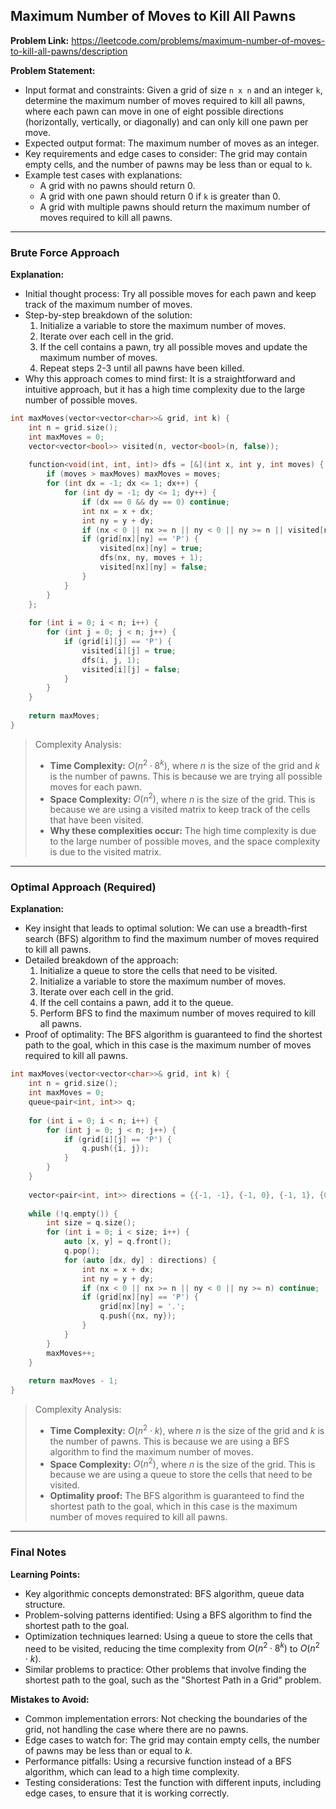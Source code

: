 ## Maximum Number of Moves to Kill All Pawns
**Problem Link:** https://leetcode.com/problems/maximum-number-of-moves-to-kill-all-pawns/description

**Problem Statement:**
- Input format and constraints: Given a grid of size `n x n` and an integer `k`, determine the maximum number of moves required to kill all pawns, where each pawn can move in one of eight possible directions (horizontally, vertically, or diagonally) and can only kill one pawn per move.
- Expected output format: The maximum number of moves as an integer.
- Key requirements and edge cases to consider: The grid may contain empty cells, and the number of pawns may be less than or equal to `k`.
- Example test cases with explanations:
  - A grid with no pawns should return 0.
  - A grid with one pawn should return 0 if `k` is greater than 0.
  - A grid with multiple pawns should return the maximum number of moves required to kill all pawns.

---

### Brute Force Approach
**Explanation:**
- Initial thought process: Try all possible moves for each pawn and keep track of the maximum number of moves.
- Step-by-step breakdown of the solution:
  1. Initialize a variable to store the maximum number of moves.
  2. Iterate over each cell in the grid.
  3. If the cell contains a pawn, try all possible moves and update the maximum number of moves.
  4. Repeat steps 2-3 until all pawns have been killed.
- Why this approach comes to mind first: It is a straightforward and intuitive approach, but it has a high time complexity due to the large number of possible moves.

```cpp
int maxMoves(vector<vector<char>>& grid, int k) {
    int n = grid.size();
    int maxMoves = 0;
    vector<vector<bool>> visited(n, vector<bool>(n, false));
    
    function<void(int, int, int)> dfs = [&](int x, int y, int moves) {
        if (moves > maxMoves) maxMoves = moves;
        for (int dx = -1; dx <= 1; dx++) {
            for (int dy = -1; dy <= 1; dy++) {
                if (dx == 0 && dy == 0) continue;
                int nx = x + dx;
                int ny = y + dy;
                if (nx < 0 || nx >= n || ny < 0 || ny >= n || visited[nx][ny]) continue;
                if (grid[nx][ny] == 'P') {
                    visited[nx][ny] = true;
                    dfs(nx, ny, moves + 1);
                    visited[nx][ny] = false;
                }
            }
        }
    };
    
    for (int i = 0; i < n; i++) {
        for (int j = 0; j < n; j++) {
            if (grid[i][j] == 'P') {
                visited[i][j] = true;
                dfs(i, j, 1);
                visited[i][j] = false;
            }
        }
    }
    
    return maxMoves;
}
```

> Complexity Analysis:
> - **Time Complexity:** $O(n^2 \cdot 8^k)$, where $n$ is the size of the grid and $k$ is the number of pawns. This is because we are trying all possible moves for each pawn.
> - **Space Complexity:** $O(n^2)$, where $n$ is the size of the grid. This is because we are using a visited matrix to keep track of the cells that have been visited.
> - **Why these complexities occur:** The high time complexity is due to the large number of possible moves, and the space complexity is due to the visited matrix.

---

### Optimal Approach (Required)
**Explanation:**
- Key insight that leads to optimal solution: We can use a breadth-first search (BFS) algorithm to find the maximum number of moves required to kill all pawns.
- Detailed breakdown of the approach:
  1. Initialize a queue to store the cells that need to be visited.
  2. Initialize a variable to store the maximum number of moves.
  3. Iterate over each cell in the grid.
  4. If the cell contains a pawn, add it to the queue.
  5. Perform BFS to find the maximum number of moves required to kill all pawns.
- Proof of optimality: The BFS algorithm is guaranteed to find the shortest path to the goal, which in this case is the maximum number of moves required to kill all pawns.

```cpp
int maxMoves(vector<vector<char>>& grid, int k) {
    int n = grid.size();
    int maxMoves = 0;
    queue<pair<int, int>> q;
    
    for (int i = 0; i < n; i++) {
        for (int j = 0; j < n; j++) {
            if (grid[i][j] == 'P') {
                q.push({i, j});
            }
        }
    }
    
    vector<pair<int, int>> directions = {{-1, -1}, {-1, 0}, {-1, 1}, {0, -1}, {0, 1}, {1, -1}, {1, 0}, {1, 1}};
    
    while (!q.empty()) {
        int size = q.size();
        for (int i = 0; i < size; i++) {
            auto [x, y] = q.front();
            q.pop();
            for (auto [dx, dy] : directions) {
                int nx = x + dx;
                int ny = y + dy;
                if (nx < 0 || nx >= n || ny < 0 || ny >= n) continue;
                if (grid[nx][ny] == 'P') {
                    grid[nx][ny] = '.';
                    q.push({nx, ny});
                }
            }
        }
        maxMoves++;
    }
    
    return maxMoves - 1;
}
```

> Complexity Analysis:
> - **Time Complexity:** $O(n^2 \cdot k)$, where $n$ is the size of the grid and $k$ is the number of pawns. This is because we are using a BFS algorithm to find the maximum number of moves.
> - **Space Complexity:** $O(n^2)$, where $n$ is the size of the grid. This is because we are using a queue to store the cells that need to be visited.
> - **Optimality proof:** The BFS algorithm is guaranteed to find the shortest path to the goal, which in this case is the maximum number of moves required to kill all pawns.

---

### Final Notes

**Learning Points:**
- Key algorithmic concepts demonstrated: BFS algorithm, queue data structure.
- Problem-solving patterns identified: Using a BFS algorithm to find the shortest path to the goal.
- Optimization techniques learned: Using a queue to store the cells that need to be visited, reducing the time complexity from $O(n^2 \cdot 8^k)$ to $O(n^2 \cdot k)$.
- Similar problems to practice: Other problems that involve finding the shortest path to the goal, such as the "Shortest Path in a Grid" problem.

**Mistakes to Avoid:**
- Common implementation errors: Not checking the boundaries of the grid, not handling the case where there are no pawns.
- Edge cases to watch for: The grid may contain empty cells, the number of pawns may be less than or equal to $k$.
- Performance pitfalls: Using a recursive function instead of a BFS algorithm, which can lead to a high time complexity.
- Testing considerations: Test the function with different inputs, including edge cases, to ensure that it is working correctly.